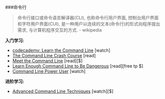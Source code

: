 ###命令行

>命令行接口或命令语言解译器(CLI), 也称命令行用户界面, 控制台用户界面和字符用户界面(CUI), 是一种用户以连续的文本(命令行)的形式向程序提出需求, 与计算机程序交互的方式. - wikipedia

**入门学习:**

* [codecademy: Learn the Command Line](https://www.codecademy.com/courses/learn-the-command-line) [watch]
* [The Command Line Crash Course](http://cli.learncodethehardway.org/book/) [read]
* [Meet the Command Line](http://www.pluralsight.com/courses/meet-command-line) [read][$]
* [Learn Enough Command Line to Be Dangerous](http://www.learnenough.com/command-line-tutorial) [read][free tp $]
* [Command Line Power User](http://commandlinepoweruser.com/) [watch]

**进阶学习:**

* [Advanced Command Line Techniques](https://code.tutsplus.com/courses/advanced-command-line-techniques) [watch][$]